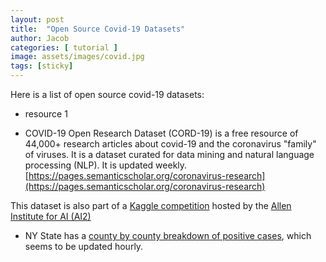 ```yaml
---
layout: post
title:  "Open Source Covid-19 Datasets"
author: Jacob
categories: [ tutorial ]
image: assets/images/covid.jpg
tags: [sticky]
---
```

Here is a list of open source covid-19 datasets:

* resource 1


* COVID-19 Open Research Dataset (CORD-19) is a free resource of 44,000+ research articles about covid-19 and the coronavirus "family" of viruses. It is a dataset curated for data mining and natural language processing (NLP). It is updated weekly.[https://pages.semanticscholar.org/coronavirus-research](https://pages.semanticscholar.org/coronavirus-research)

This dataset is also part of a [Kaggle competition](https://www.kaggle.com/allen-institute-for-ai/CORD-19-research-challenge) hosted by the [Allen Institute for AI (AI2)](https://duckduckgo.com/?q=Allen+Institute+For+AI&t=osx)

* NY State has a [county by county breakdown of positive cases](https://coronavirus.health.ny.gov/county-county-breakdown-positive-cases), which seems to be updated hourly.
